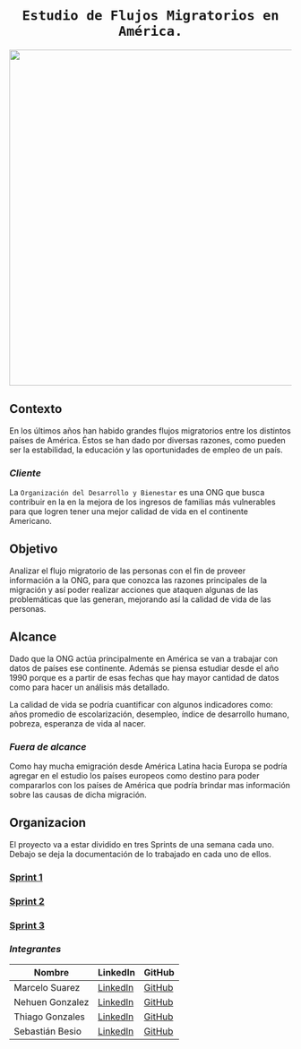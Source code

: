 # <h1 align="center">**`Estudio de Flujos Migratorios en América.`**</h1>

<p align='center'>
<img src ="https://www.immigration-residency.com/wp-content/uploads/2021/09/global-immigration-map.jpg" width="600">
<p>

## **Contexto**

En los últimos años han habido grandes flujos migratorios entre los distintos países de América. Éstos se han dado por diversas razones, como pueden ser la estabilidad, la educación y las oportunidades de empleo de un país.

### *Cliente*
La `Organización del Desarrollo y Bienestar` es una ONG que busca contribuir en la en la mejora de los ingresos de familias más vulnerables para que logren tener una mejor calidad de vida en el continente Americano.

## **Objetivo**

Analizar el flujo migratorio de las personas con el fin de proveer información a la ONG, para que conozca las razones principales de la migración y así poder realizar acciones que ataquen algunas de las problemáticas que las generan, mejorando así la calidad de vida de las personas.

## **Alcance**

Dado que la ONG actúa principalmente en América se van a trabajar con datos de países ese continente. Además se piensa estudiar desde el año 1990 porque es a partir de esas fechas que hay mayor cantidad de datos como para hacer un análisis más detallado. 

La calidad de vida se podría cuantificar con algunos indicadores como: años promedio de escolarización, desempleo, índice de desarrollo humano, pobreza, esperanza de vida al nacer.

### *Fuera de alcance*

Como hay mucha emigración desde América Latina hacia Europa se podría agregar en el estudio los países europeos como destino para poder compararlos con los países de América que podría brindar mas información sobre las causas de dicha migración.

## **Organizacion**

El proyecto va a estar dividido en tres Sprints de una semana cada uno. Debajo se deja la documentación de lo trabajado en cada uno de ellos. 

### **[Sprint 1](README_Sprint1.md)**
### **[Sprint 2](README_Sprint2.md)**
### **[Sprint 3](README_Sprint3.md)**

### *Integrantes*
| Nombre            | LinkedIn      | GitHub      |
|-------------------|---------------|-------------|
| Marcelo Suarez    | [LinkedIn]() | [GitHub]() |
| Nehuen Gonzalez   | [LinkedIn]() | [GitHub]() |
| Thiago Gonzales   | [LinkedIn]() | [GitHub]() |
| Sebastián Besio   | [LinkedIn](https://www.linkedin.com/in/sebasti%C3%A1n-besio-calatroni/) | [GitHub](https://github.com/SebastianBesio) |